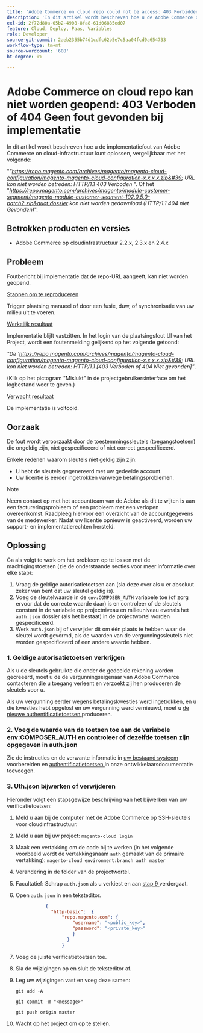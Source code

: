 ```yaml
---
title: 'Adobe Commerce on cloud repo could not be access: 403 Forbidden or 404 Not found error when implementation'
description: 'In dit artikel wordt beschreven hoe u de Adobe Commerce op een mislukte implementatiefout voor een cloudinfrastructuur kunt oplossen, net als in het volgende:'
exl-id: 2f72d80a-05b2-4908-8fa8-61d06885ed07
feature: Cloud, Deploy, Paas, Variables
role: Developer
source-git-commit: 2aeb2355b74d1cdfc62b5e7c5aa04fcd0a654733
workflow-type: tm+mt
source-wordcount: '608'
ht-degree: 0%

---
```


# Adobe Commerce on cloud repo kan niet worden geopend: 403 Verboden of 404 Geen fout gevonden bij implementatie

In dit artikel wordt beschreven hoe u de implementatiefout van Adobe Commerce on cloud-infrastructuur kunt oplossen, vergelijkbaar met het volgende:

&quot;*&quot;https://repo.magento.com/archives/magento/magento-cloud-configuration/magento-magento-cloud-configuration-x.x.x.x.zip&#39; URL kon niet worden betreden: HTTP/1.1 403 Verboden* &quot;. Of het &quot;*https://repo.magento.com/archives/magento/module-customer-segment/magento-module-customer-segment-102.0.5.0-patch2.zip&quot;dossier kon niet worden gedownload (HTTP/1.1 404 niet Gevonden)*&quot;.

## Betrokken producten en versies

* Adobe Commerce op cloudinfrastructuur 2.2.x, 2.3.x en 2.4.x

## Probleem

Foutbericht bij implementatie dat de repo-URL aangeeft, kan niet worden geopend.

<u> Stappen om te reproduceren </u>

Trigger plaatsing manueel of door een fusie, duw, of synchronisatie van uw milieu uit te voeren.

<u> Werkelijk resultaat </u>

Implementatie blijft vastzitten. In het login van de plaatsingsfout UI van het Project, wordt een foutenmelding gelijkend op het volgende getoond:

*&quot;De &#39;https://repo.magento.com/archives/magento/magento-cloud-configuration/magento-magento-cloud-configuration-x.x.x.x.zip&#39; URL kon niet worden betreden: HTTP/1.1 \[403 Verboden of 404 Niet gevonden\]&quot;*.

(Klik op het pictogram &quot;Mislukt&quot; in de projectgebruikersinterface om het logbestand weer te geven.)

<u> Verwacht resultaat </u>

De implementatie is voltooid.

## Oorzaak

De fout wordt veroorzaakt door de toestemmingssleutels (toegangstoetsen) die ongeldig zijn, niet gespecificeerd of niet correct gespecificeerd.

Enkele redenen waarom sleutels niet geldig zijn zijn:

* U hebt de sleutels gegenereerd met uw gedeelde account.
* Uw licentie is eerder ingetrokken vanwege betalingsproblemen.

>[!NOTE]
>
>Neem contact op met het accountteam van de Adobe als dit te wijten is aan een factureringsprobleem of een probleem met een verlopen overeenkomst. Raadpleeg hiervoor een overzicht van de accountgegevens van de medewerker. Nadat uw licentie opnieuw is geactiveerd, worden uw support- en implementatierechten hersteld.

## Oplossing

Ga als volgt te werk om het probleem op te lossen met de machtigingstoetsen (zie de onderstaande secties voor meer informatie over elke stap):

1. Vraag de geldige autorisatietoetsen aan (sla deze over als u er absoluut zeker van bent dat uw sleutel geldig is).
1. Voeg de sleutelwaarde in de `env:COMPOSER_AUTH` variabele toe (of zorg ervoor dat de correcte waarde daar) is en controleer of de sleutels constant in de variabele op projectniveau en milieuniveau evenals het `auth.json` dossier (als het bestaat) in de projectwortel worden gespecificeerd.
1. Werk `auth.json` bij of verwijder dit om één plaats te hebben waar de sleutel wordt gevormd, als de waarden van de vergunningssleutels niet worden gespecificeerd of een andere waarde hebben.

### 1. Geldige autorisatietoetsen verkrijgen

Als u de sleutels gebruikte die onder de gedeelde rekening worden gecreeerd, moet u de de vergunningseigenaar van Adobe Commerce contacteren die u toegang verleent en verzoekt zij hen produceren de sleutels voor u.

Als uw vergunning eerder wegens betalingskwesties werd ingetrokken, en u die kwesties hebt opgelost en uw vergunning werd vernieuwd, moet u [ de nieuwe authentificatietoetsen ](https://experienceleague.adobe.com/docs/commerce-operations/installation-guide/prerequisites/authentication-keys.html) produceren.

### 2. Voeg de waarde van de toetsen toe aan de variabele env:COMPOSER\_AUTH en controleer of dezelfde toetsen zijn opgegeven in auth.json

Zie de instructies en de verwante informatie in [ uw bestaand systeem ](https://experienceleague.adobe.com/en/docs/commerce-cloud-service/user-guide/project/overview) voorbereiden en [ authentificatietoetsen ](https://experienceleague.adobe.com/en/docs/commerce-cloud-service/user-guide/project/overview) in onze ontwikkelaarsdocumentatie toevoegen.

### 3. Uth.json bijwerken of verwijderen

Hieronder volgt een stapsgewijze beschrijving van het bijwerken van uw verificatietoetsen:

1. Meld u aan bij de computer met de Adobe Commerce op SSH-sleutels voor cloudinfrastructuur.
1. Meld u aan bij uw project: `magento-cloud login`
1. Maak een vertakking om de code bij te werken (in het volgende voorbeeld wordt de vertakkingsnaam `auth` gemaakt van de primaire vertakking):     `magento-cloud environment:branch auth master`
1. Verandering in de folder van de projectwortel.
1. Facultatief: Schrap `auth.json` als u verkiest en aan [ stap 9 ](#step9) verdergaat.
1. Open `auth.json` in een teksteditor.

   ```json
              {
                "http-basic":  {
                    "repo.magento.com": {
                        "username": "<public_key>",
                        "password": "<private_key>"
                        }
                      }
                    }
   ```

1. Voeg de juiste verificatietoetsen toe.
1. Sla de wijzigingen op en sluit de teksteditor af.
1. Leg uw wijzigingen vast en voeg deze samen:

   `git add -A`

   `git commit -m "<message>"`

   `git push origin master`
1. Wacht op het project om op te stellen.
